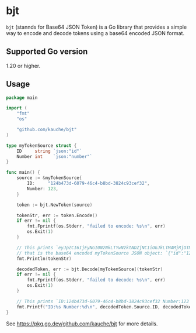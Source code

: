 # bjt

`bjt` (stannds for Base64 JSON Token) is a Go library that provides a simple way to encode and decode tokens using a base64 encoded JSON format.

## Supported Go version

1.20 or higher.

## Usage

```go
package main

import (
	"fmt"
	"os"

	"github.com/kauche/bjt"
)

type myTokenSource struct {
	ID     string `json:"id"`
	Number int    `json:"number"`
}

func main() {
	source := &myTokenSource{
		ID:     "124b473d-6079-46c4-b8bd-3824c93cef32",
		Number: 123,
	}

	token := bjt.NewToken(source)

	tokenStr, err := token.Encode()
	if err != nil {
		fmt.Fprintf(os.Stderr, "failed to encode: %s\n", err)
		os.Exit(1)
	}

	// This prints `eyJpZCI6IjEyNGI0NzNkLTYwNzktNDZjNC1iOGJkLTM4MjRjOTNjZWYzMiIsIm51bWJlciI6MTIzfQ==`
	// that is the base64 encoded myTokenSource JSON object: `{"id":"124b473d-6079-46c4-b8bd-3824c93cef32","number":123}`
	fmt.Println(tokenStr)

	decodedToken, err := bjt.Decode[myTokenSource](tokenStr)
	if err != nil {
		fmt.Fprintf(os.Stderr, "failed to decode: %s\n", err)
		os.Exit(1)
	}

	// This prints `ID:124b473d-6079-46c4-b8bd-3824c93cef32 Number:123`
	fmt.Printf("ID:%s Number:%d\n", decodedToken.Source.ID, decodedToken.Source.Number)
}
```

See https://pkg.go.dev/github.com/kauche/bjt for more details.
